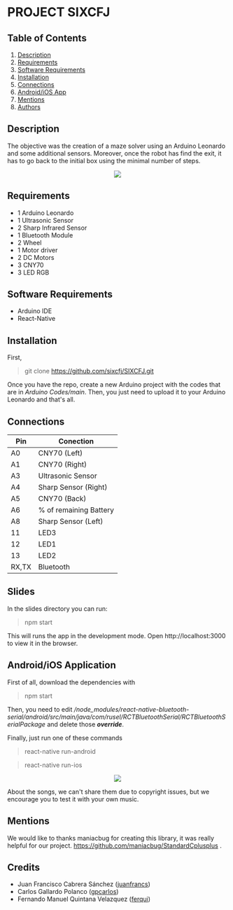 # PROJECT SIXCFJ

## Table of Contents
1. [Description](#description)
2. [Requirements](#requirements)
3. [Software Requirements](#software-requirements)
4. [Installation](#installation)
5. [Connections](#connections)
6. [Android/iOS App](#androidios-application)
6. [Mentions](#mentions)
7. [Authors](#credits)

## Description
The objective was the creation of a maze solver using an Arduino Leonardo and some additional sensors. Moreover, once the robot has find the exit, it has to go back to the initial box using the minimal number of steps.


<p align="center">
<a href="https://www.youtube.com/watch?v=b67RzzSxT4M&feature=youtu.be"> <img src="https://github.com/sixcfj/SIXCFJ/blob/master/Memoria/img/MazeVideo.PNG?raw=true"></a>
</p>

## Requirements
* 1 Arduino Leonardo
* 1 Ultrasonic Sensor
* 2 Sharp Infrared Sensor
* 1 Bluetooth Module
* 2 Wheel
* 1 Motor driver
* 2 DC Motors
* 3 CNY70
* 3 LED RGB

## Software Requirements
* Arduino IDE
* React-Native

## Installation
First,

> git clone https://github.com/sixcfj/SIXCFJ.git

Once you have the repo, create a new Arduino project with the codes that are in *Arduino Codes/main*.  Then, you just need to upload it to your Arduino Leonardo and that's all.

## Connections

Pin  | Conection
-----| -----
A0 | CNY70 (Left)
A1 | CNY70 (Right)
A3 | Ultrasonic Sensor
A4 | Sharp Sensor (Right)
A5 | CNY70  (Back)
A6  | % of remaining Battery
A8 | Sharp Sensor (Left)
11 | LED3
12 | LED1
13 | LED2
RX,TX | Bluetooth

## Slides
In the slides directory you can run:

> npm start

This will runs the app in the development mode. Open http://localhost:3000 to view it in the browser.

## Android/iOS Application
First of all, download the dependencies with

> npm start

Then, you need to edit */node_modules/react-native-bluetooth-serial/android/src/main/java/com/rusel/RCTBluetoothSerial/RCTBluetoothSerialPackage* and delete those *__override__*.

Finally, just run one of these commands

> react-native run-android

> react-native run-ios

<p align="center">
<a href="https://youtu.be/UIcNs9Nyqnc"> <img src="https://github.com/sixcfj/SIXCFJ/blob/master/Memoria/img/DemoVideo.PNG?raw=true"></a>
</p>

About the songs, we can't share them due to copyright issues, but we encourage you to test it with your own music.

## Mentions
We would like to thanks maniacbug for creating this library, it was really helpful for our project. https://github.com/maniacbug/StandardCplusplus .

## Credits
  - Juan Francisco Cabrera Sánchez ([juanfrancs](https://github.com/juanfrancs))
  - Carlos Gallardo Polanco ([gpcarlos](https://github.com/gpcarlos))
  - Fernando Manuel Quintana Velazquez ([ferqui](https://github.com/ferqui))
